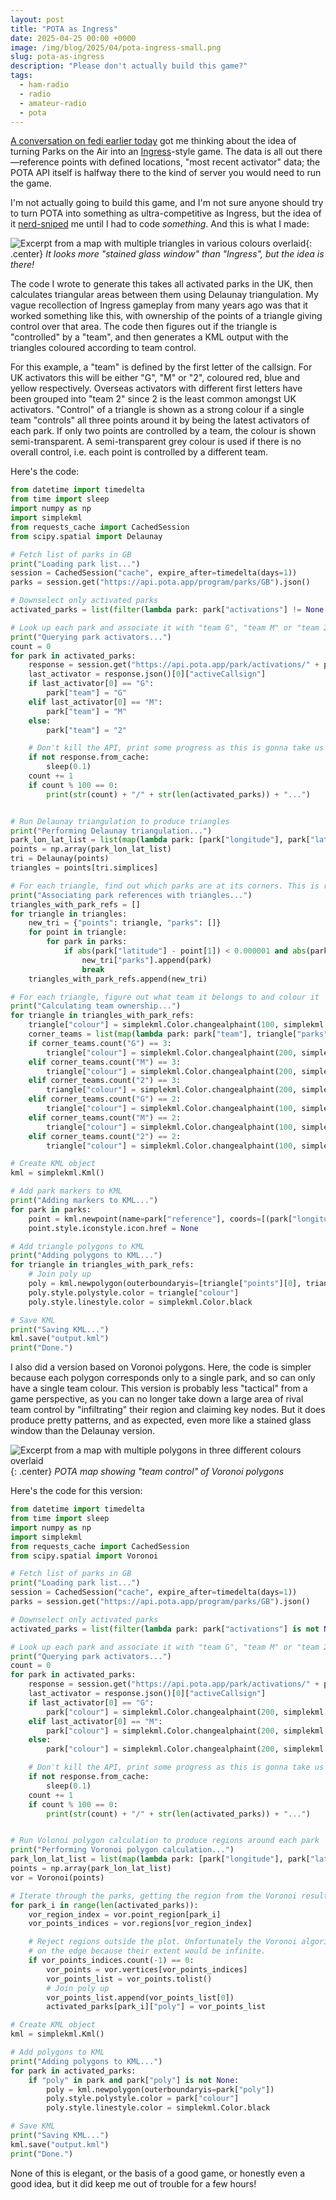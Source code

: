 ```yaml
---
layout: post
title: "POTA as Ingress"
date: 2025-04-25 00:00 +0000
image: /img/blog/2025/04/pota-ingress-small.png
slug: pota-as-ingress
description: "Please don't actually build this game?"
tags:
  - ham-radio
  - radio
  - amateur-radio
  - pota
---
```


[A conversation on fedi earlier today](https://mastodon.radio/@ian/114399079103764607) got me thinking about the idea of turning Parks on the Air into an [Ingress](https://ingress.com)-style game. The data is all out there&mdash;reference points with defined locations, "most recent activator" data; the POTA API itself is halfway there to the kind of server you would need to run the game.

I'm not actually going to build this game, and I'm not sure anyone should try to turn POTA into something as ultra-competitive as Ingress, but the idea of it [nerd-sniped](https://xkcd.com/356/) me until I had to code *something*. And this is what I made:

![Excerpt from a map with multiple triangles in various colours overlaid](/img/blog/2025/04/pota-ingress.png){: .center}
*It looks more "stained glass window" than "Ingress", but the idea is there!*

The code I wrote to generate this takes all activated parks in the UK, then calculates triangular areas between them using Delaunay triangulation. My vague recollection of Ingress gameplay from many years ago was that it worked something like this, with ownership of the points of a triangle giving control over that area. The code then figures out if the triangle is "controlled" by a "team", and then generates a KML output with the triangles coloured according to team control.

For this example, a "team" is defined by the first letter of the callsign. For UK activators this will be either "G", "M" or "2", coloured red, blue and yellow respectively. Overseas activators with different first letters have been grouped into "team 2" since 2 is the least common amongst UK activators. "Control" of a triangle is shown as a strong colour if a single team "controls" all three points around it by being the latest activators of each park. If only two points are controlled by a team, the colour is shown semi-transparent. A semi-transparent grey colour is used if there is no overall control, i.e. each point is controlled by a different team.

Here's the code:

```python
from datetime import timedelta
from time import sleep
import numpy as np
import simplekml
from requests_cache import CachedSession
from scipy.spatial import Delaunay

# Fetch list of parks in GB
print("Loading park list...")
session = CachedSession("cache", expire_after=timedelta(days=1))
parks = session.get("https://api.pota.app/program/parks/GB").json()

# Downselect only activated parks
activated_parks = list(filter(lambda park: park["activations"] != None and int(park["activations"]) > 0, parks))

# Look up each park and associate it with "team G", "team M" or "team 2 (and friends)" based on its last activator.
print("Querying park activators...")
count = 0
for park in activated_parks:
    response = session.get("https://api.pota.app/park/activations/" + park["reference"] + "?count=1")
    last_activator = response.json()[0]["activeCallsign"]
    if last_activator[0] == "G":
        park["team"] = "G"
    elif last_activator[0] == "M":
        park["team"] = "M"
    else:
        park["team"] = "2"

    # Don't kill the API, print some progress as this is gonna take us 10+ minutes
    if not response.from_cache:
        sleep(0.1)
    count += 1
    if count % 100 == 0:
        print(str(count) + "/" + str(len(activated_parks)) + "...")


# Run Delaunay triangulation to produce triangles
print("Performing Delaunay triangulation...")
park_lon_lat_list = list(map(lambda park: [park["longitude"], park["latitude"]], activated_parks))
points = np.array(park_lon_lat_list)
tri = Delaunay(points)
triangles = points[tri.simplices]

# For each triangle, find out which parks are at its corners. This is really inefficient and not very pythonic but it'll do
print("Associating park references with triangles...")
triangles_with_park_refs = []
for triangle in triangles:
    new_tri = {"points": triangle, "parks": []}
    for point in triangle:
        for park in parks:
            if abs(park["latitude"] - point[1]) < 0.000001 and abs(park["longitude"] - point[0]) < 0.000001:
                new_tri["parks"].append(park)
                break
    triangles_with_park_refs.append(new_tri)

# For each triangle, figure out what team it belongs to and colour it
print("Calculating team ownership...")
for triangle in triangles_with_park_refs:
    triangle["colour"] = simplekml.Color.changealphaint(100, simplekml.Color.grey)
    corner_teams = list(map(lambda park: park["team"], triangle["parks"]))
    if corner_teams.count("G") == 3:
        triangle["colour"] = simplekml.Color.changealphaint(200, simplekml.Color.red)
    elif corner_teams.count("M") == 3:
        triangle["colour"] = simplekml.Color.changealphaint(200, simplekml.Color.blue)
    elif corner_teams.count("2") == 3:
        triangle["colour"] = simplekml.Color.changealphaint(200, simplekml.Color.yellow)
    elif corner_teams.count("G") == 2:
        triangle["colour"] = simplekml.Color.changealphaint(100, simplekml.Color.red)
    elif corner_teams.count("M") == 2:
        triangle["colour"] = simplekml.Color.changealphaint(100, simplekml.Color.blue)
    elif corner_teams.count("2") == 2:
        triangle["colour"] = simplekml.Color.changealphaint(100, simplekml.Color.yellow)

# Create KML object
kml = simplekml.Kml()

# Add park markers to KML
print("Adding markers to KML...")
for park in parks:
    point = kml.newpoint(name=park["reference"], coords=[(park["longitude"], park["latitude"])])
    point.style.iconstyle.icon.href = None

# Add triangle polygons to KML
print("Adding polygons to KML...")
for triangle in triangles_with_park_refs:
    # Join poly up
    poly = kml.newpolygon(outerboundaryis=[triangle["points"][0], triangle["points"][1], triangle["points"][2], triangle["points"][0]])
    poly.style.polystyle.color = triangle["colour"]
    poly.style.linestyle.color = simplekml.Color.black

# Save KML
print("Saving KML...")
kml.save("output.kml")
print("Done.")
```

I also did a version based on Voronoi polygons. Here, the code is simpler because each polygon corresponds only to a single park, and so can only have a single team colour. This version is probably less "tactical" from a game perspective, as you can no longer take down a large area of rival team control by "infiltrating" their region and claiming key nodes. But it does produce pretty patterns, and as expected, even more like a stained glass window than the Delaunay version.

![Excerpt from a map with multiple polygons in three different colours overlaid](/img/blog/2025/04/pota-ingress-voronoi.png){: .center}
*POTA map showing "team control" of Voronoi polygons*

Here's the code for this version:

```python
from datetime import timedelta
from time import sleep
import numpy as np
import simplekml
from requests_cache import CachedSession
from scipy.spatial import Voronoi

# Fetch list of parks in GB
print("Loading park list...")
session = CachedSession("cache", expire_after=timedelta(days=1))
parks = session.get("https://api.pota.app/program/parks/GB").json()

# Downselect only activated parks
activated_parks = list(filter(lambda park: park["activations"] is not None and int(park["activations"]) > 0, parks))

# Look up each park and associate it with "team G", "team M" or "team 2 (and friends)" colours based on its last activator.
print("Querying park activators...")
count = 0
for park in activated_parks:
    response = session.get("https://api.pota.app/park/activations/" + park["reference"] + "?count=1")
    last_activator = response.json()[0]["activeCallsign"]
    if last_activator[0] == "G":
        park["colour"] = simplekml.Color.changealphaint(200, simplekml.Color.red)
    elif last_activator[0] == "M":
        park["colour"] = simplekml.Color.changealphaint(200, simplekml.Color.blue)
    else:
        park["colour"] = simplekml.Color.changealphaint(200, simplekml.Color.yellow)

    # Don't kill the API, print some progress as this is gonna take us 10+ minutes
    if not response.from_cache:
        sleep(0.1)
    count += 1
    if count % 100 == 0:
        print(str(count) + "/" + str(len(activated_parks)) + "...")


# Run Volonoi polygon calculation to produce regions around each park
print("Performing Voronoi polygon calculation...")
park_lon_lat_list = list(map(lambda park: [park["longitude"], park["latitude"]], activated_parks))
points = np.array(park_lon_lat_list)
vor = Voronoi(points)

# Iterate through the parks, getting the region from the Voronoi results and then getting the points in lat/lon space
for park_i in range(len(activated_parks)):
    vor_region_index = vor.point_region[park_i]
    vor_points_indices = vor.regions[vor_region_index]

    # Reject regions outside the plot. Unfortunately the Voronoi algorithm won't be able to generate polygons for points
    # on the edge because their extent would be infinite.
    if vor_points_indices.count(-1) == 0:
        vor_points = vor.vertices[vor_points_indices]
        vor_points_list = vor_points.tolist()
        # Join poly up
        vor_points_list.append(vor_points_list[0])
        activated_parks[park_i]["poly"] = vor_points_list

# Create KML object
kml = simplekml.Kml()

# Add polygons to KML
print("Adding polygons to KML...")
for park in activated_parks:
    if "poly" in park and park["poly"] is not None:
        poly = kml.newpolygon(outerboundaryis=park["poly"])
        poly.style.polystyle.color = park["colour"]
        poly.style.linestyle.color = simplekml.Color.black

# Save KML
print("Saving KML...")
kml.save("output.kml")
print("Done.")
```

None of this is elegant, or the basis of a good game, or honestly even a good idea, but it did keep me out of trouble for a few hours!